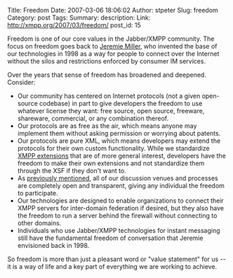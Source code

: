 Title: Freedom
Date: 2007-03-06 18:06:02
Author: stpeter
Slug: freedom
Category: post
Tags: 
Summary: description:
Link: http://xmpp.org/2007/03/freedom/
post_id: 15


Freedom is one of our core values in the Jabber/XMPP community. The focus on freedom goes back to [Jeremie Miller](http://www.xmpp.org/xsf/people/jer.shtml), who invented the base of our technologies in 1998 as a way for people to connect over the Internet without the silos and restrictions enforced by consumer IM services.

Over the years that sense of freedom has broadened and deepened. Consider:

* Our community has centered on Internet protocols (not a given open-source codebase) in part to give developers the freedom to use whatever license they want: free source, open source, freeware, shareware, commercial, or any combination thereof.
* Our protocols are as free as the air, which means anyone may implement them without asking permission or worrying about patents.
* Our protocols are pure XML, which means developers may extend the protocols for their own custom functionality. While we standardize [XMPP extensions](http://www.xmpp.org/extensions) that are of more general interest, developers have the freedom to make their own extensions and not standardize them through the XSF if they don't want to.
* As [previously mentioned](http://blog.xmpp.org/?p=9), all of our discussion venues and processes are completely open and transparent, giving any individual the freedom to participate.
* Our technologies are designed to enable organizations to connect their XMPP servers for inter-domain federation if desired, but they also have the freedom to run a server behind the firewall without connecting to other domains.
* Individuals who use Jabber/XMPP technologies for instant messaging still have the fundamental freedom of conversation that Jeremie envisioned back in 1998.

So freedom is more than just a pleasant word or "value statement" for us -- it is a way of life and a key part of everything we are working to achieve.
